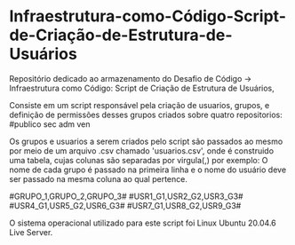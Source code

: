 # Infraestrutura-como-Código-Script-de-Criação-de-Estrutura-de-Usuários
Repositório dedicado ao armazenamento do Desafio de Código -> Infraestrutura como Código: Script de Criação de Estrutura de Usuários, 

Consiste em um script responsável pela criação de usuarios, grupos, e definição de permissões desses grupos criados sobre quatro repositorios:
#publico sec adm ven

Os grupos e usuarios a serem criados pelo script são passados ao mesmo por meio de um arquivo .csv chamado 'usuarios.csv', onde é construido uma tabela,
cujas colunas são separadas por virgula(,) por exemplo:
O nome de cada grupo é passado na primeira linha e o nome do usuário deve ser passado na mesma coluna ao qual pertence.

#GRUPO_1,GRUPO_2,GRUPO_3#
#USR1_G1,USR2_G2,USR3_G3#
#USR4_G1,USR5_G2,USR6_G3#
#USR7_G1,USR8_G2,USR9_G3#

O sistema operacional utilizado para este script foi Linux Ubuntu 20.04.6 Live Server.
